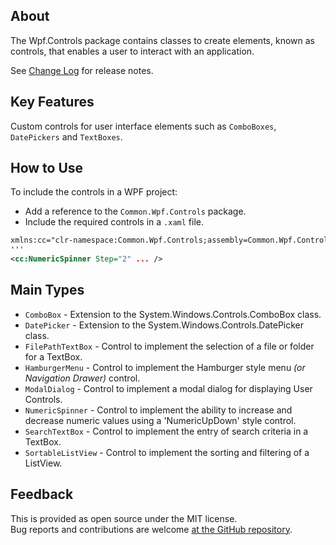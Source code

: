 ## About
The Wpf.Controls package contains classes to create elements, known as controls, that enables a user to interact with an application.

See [Change Log](https://github.com/KevinDHeath/NuGetPackages/blob/main/src/Wpf/Controls/README.md) for release notes.

## Key Features
Custom controls for user interface elements such as `ComboBoxes`, `DatePickers` and `TextBoxes`.

## How to Use
To include the controls in a WPF project:
- Add a reference to the `Common.Wpf.Controls` package.
- Include the required controls in a `.xaml` file.

```xml
xmlns:cc="clr-namespace:Common.Wpf.Controls;assembly=Common.Wpf.Controls"
'''
<cc:NumericSpinner Step="2" ... />
```

## Main Types
- `ComboBox` - Extension to the System.Windows.Controls.ComboBox class.
- `DatePicker` - Extension to the System.Windows.Controls.DatePicker class.
- `FilePathTextBox` - Control to implement the selection of a file or folder for a TextBox.
- `HamburgerMenu` - Control to implement the Hamburger style menu _(or Navigation Drawer)_ control.
- `ModalDialog` - Control to implement a modal dialog for displaying User Controls.
- `NumericSpinner` - Control to implement the ability to increase and decrease numeric values using a 'NumericUpDown' style control.
- `SearchTextBox` - Control to implement the entry of search criteria in a TextBox.
- `SortableListView` - Control to implement the sorting and filtering of a ListView.

## Feedback
This is provided as open source under the MIT license.\
Bug reports and contributions are welcome [at the GitHub repository](https://github.com/KevinDHeath/NuGetPackages).